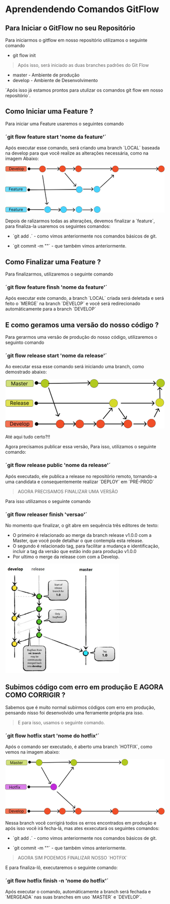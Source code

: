 # Aprendendendo Comandos GitFlow

## Para Iniciar o GitFlow no seu Repositório
 Para iniciarmos o gitflow em nosso repositório utilizamos o seguinte comando
 - git flow init
> Após isso, será iniciado as duas branches padrões do Git Flow

- master - Ambiente de produção
- develop - Ambiente de Desenvolvimento

´Após isso já estamos prontos para utulizar os comandos git flow em nosso repositório´.

## Como Iniciar uma Feature ?

Para iniciar uma Feature usaremos o seguintes comando

### ´git flow feature start 'nome da feature'´

Após executar esse comando, será criando uma branch ´LOCAL´ baseada na develop para que você realize as alterações necessária, como na imagem Abaixo:

![Feature](./Imagens//Feat%20+%20DEvelop%20(1).png)

Depois de ralizarmos todas as alterações, devemos finalizar a ´feature´, para finaliza-la usaremos os  seguintes comandos:

- ´git add .´ -  como vimos anteriormente nos comandos básicos de git.

- ´git commit -m ""´ -  que também vimos anteriormente.

## Como Finalizar uma Feature ?

Para finalizarmos, utilizaremos o seguinte comando

### ´git flow feature finsh  'nome da feature'´

Após executar este comando, a branch ´LOCAL´ criada será deletada e será feito o ´MERGE´ na branch ´DEVELOP´ e você será redirecionado automáticamente
para a branch ´DEVELOP´

## E como geramos uma versão do nosso código ?

Para gerarmos uma versão de produção do nosso código, utilizaremos o seguinto comando

### ´git flow release start 'nome da release'´

Ao executar essa esse comando será iniciando uma branch, como demostrado abaixo:

![Release](./Imagens/DEV%20+%20RELEASE%20+%20MASTER%20(1).png)

Até aqui tudo certo?!!

Agora precisamos publicar essa versão, Para isso, utilizamos o seguinte comando:


### ´git flow release public 'nome da release'´

Após executado, ele publica a release no repositório remoto, tornando-a uma candidata e consequentemente realizar ´DEPLOY´ em ´PRÉ-PROD´

> AGORA PRECISAMOS FINALIZAR UMA VERSÃO

Para isso utilizamos o seguinte comando

### ´git flow releaser finish 'versao'´


No momento que finalizar, o git abre em sequência três editores de texto:

- O primeiro é relacionado ao merge da branch release v1.0.0 com a Master, que você pode detalhar o que contempla esta release.
- O segundo é relacionado tag, para facilitar a mudança e identificação, incluir a tag da versão que estão indo para produção v1.0.0
- Por ultimo o merge da release com com a Develop.

![Release-2](./Imagens/release%20gitflow1.png)

## Subimos código com erro em produção E AGORA COMO CORRIGIR ?

Sabemos que é muito normal subirmos códigos com erro em produção, pensando nisso foi desenvolvido uma ferramente própria pra isso.

> E para isso, usamos o seguinte comando.

### ´git flow hotfix start 'nome do hotfix'´

Após o comando ser executado, é aberto uma branch ´HOTFIX´, como vemos na imagem abaixo:

![HotFix](./Imagens/Master%20+%20Hotfix%20+%20Develop%20(1).png)

Nessa branch você corrigirá todos os erros encontrados em produção e após isso você irá fecha-lá, mas ates exxecutará os seguintes comandos:

- ´git add .´ -  como vimos anteriormente nos comandos básicos de git.

- ´git commit -m ""´ -  que também vimos anteriormente.

> AGORA SIM PODEMOS FINALIZAR NOSSO ´HOTFIX´

E para finaliza-lô, executaremos o seguinte comando:

### ´git flow hotfix finish -n 'nome do hotfix'´

Após executar o comando, automáticamente a branch será fechada e ´MERGEADA´ nas suas branches em uso ´MASTER´ e ´DEVELOP´.
